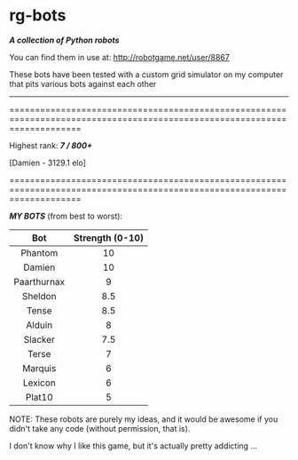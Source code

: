 rg-bots
=======

***A collection of Python robots***

You can find them in use at: http://robotgame.net/user/8867

These bots have been tested with a custom grid simulator on my computer that pits various bots against each other

--------------------------------------------------------------------------------------------------------------------------

==========================================================================================================================

Highest rank: ___7 / 800+___

[Damien - 3129.1 elo]

==========================================================================================================================

___MY BOTS___ (from best to worst):

| Bot       | Strength (0-10)       |
| :-------------: | :------------: |
| Phantom | 10 |
| Damien | 10 |
| Paarthurnax | 9 |
| Sheldon | 8.5 |
| Tense | 8.5 |
| Alduin      | 8 |
| Slacker       | 7.5 |
| Terse     | 7 |
| Marquis     | 6 |
| Lexicon     | 6 |
| Plat10      | 5 |

NOTE: These robots are purely my ideas, and it would be awesome if you didn't take any code (without permission, that is).

I don't know why I like this game, but it's actually pretty addicting ...
